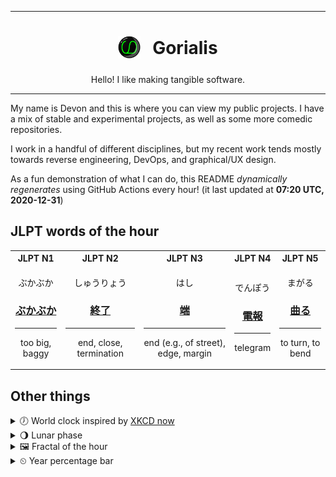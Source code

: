 ***

<h1 align="center">
<sub>
    <img src="readme/resources/avatar.png" height="36">
</sub>
&nbsp;
Gorialis
</h1>
<p align="center">
Hello! I like making tangible software.
</p>

***

My name is Devon and this is where you can view my public projects. I have a mix of stable and experimental projects, as well as some more comedic repositories.

I work in a handful of different disciplines, but my recent work tends mostly towards reverse engineering, DevOps, and graphical/UX design.

As a fun demonstration of what I can do, this README *dynamically regenerates* using GitHub Actions every hour! (it last updated at **07:20 UTC, 2020-12-31**)

<h2>JLPT words of the hour</h2>
<table>
    <tr>
        <th>JLPT N1</th>
        <th>JLPT N2</th>
        <th>JLPT N3</th>
        <th>JLPT N4</th>
        <th>JLPT N5</th>
    </tr>
    <tr>
        <td>
            <p align="center">ぶかぶか</p>
            <h3 align="center"><b><a href="https://jisho.org/search/%E3%81%B6%E3%81%8B%E3%81%B6%E3%81%8B">ぶかぶか</a></b></h3>
            <hr>
            <p align="center">too big,<wbr> baggy</p>
        </td>
        <td>
            <p align="center">しゅうりょう</p>
            <h3 align="center"><b><a href="https://jisho.org/search/%E7%B5%82%E4%BA%86">終了</a></b></h3>
            <hr>
            <p align="center">end,<wbr> close,<wbr> termination</p>
        </td>
        <td>
            <p align="center">はし</p>
            <h3 align="center"><b><a href="https://jisho.org/search/%E7%AB%AF">端</a></b></h3>
            <hr>
            <p align="center">end (e.g.,<wbr> of street),<wbr> edge,<wbr> margin</p>
        </td>
        <td>
            <p align="center">でんぽう</p>
            <h3 align="center"><b><a href="https://jisho.org/search/%E9%9B%BB%E5%A0%B1">電報</a></b></h3>
            <hr>
            <p align="center">telegram</p>
        </td>
        <td>
            <p align="center">まがる</p>
            <h3 align="center"><b><a href="https://jisho.org/search/%E6%9B%B2%E3%82%8B">曲る</a></b></h3>
            <hr>
            <p align="center">to turn,<wbr> to bend</p>
        </td>
    </tr>
</table>

<h2>Other things</h2>
<details>
<summary>🕖  World clock inspired by <a href="https://xkcd.com/now">XKCD now</a></summary>

> <img src="generated/now.png" width="512">

</details>
<details>
<summary>🌖 Lunar phase</summary>

The moon is approximately 58.35% through its phase (Waning Gibbous).

</details>
<details>
<summary>&#x1f5bc; Fractal of the hour</summary>

> <img src="generated/fractal.png" width="512">

</details>
<details>
<summary>&#x23f2; Year percentage bar</summary>
<pre><code>2020 [███████████████████▁] 99.81%</code></pre>
</details>

